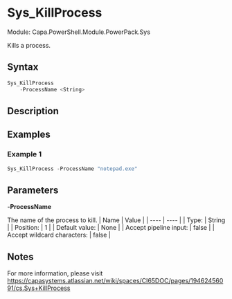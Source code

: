 # Sys_KillProcess
Module: Capa.PowerShell.Module.PowerPack.Sys

Kills a process.

## Syntax

```powershell
Sys_KillProcess
	-ProcessName <String>
```

## Description



## Examples

### Example 1
```powershell
Sys_KillProcess -ProcessName "notepad.exe"
```
    

## Parameters

-**ProcessName**

The name of the process to kill.
| Name | Value |
| ---- | ---- |
| Type: | String |
| Position: | 1 | 
| Default value: | None | 
| Accept pipeline input: | false | 
| Accept wildcard characters: | false | 


## Notes

For more information, please visit https://capasystems.atlassian.net/wiki/spaces/CI65DOC/pages/19462456091/cs.Sys+KillProcess
